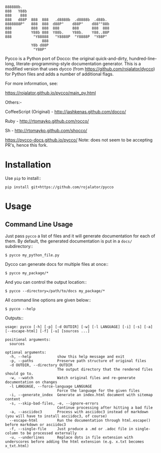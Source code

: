 ```
888888b.
888   Y88b
888    888
888   d88P  888  888   .d8888b  .d8888b  .d88b.
8888888P"   888  888  d88P"    d88P"    d88""88b
888         888  888  888      888      888  888
888         Y88b 888  Y88b.    Y88b.    Y88..88P
888          "Y88888   "Y8888P  "Y8888P  "Y88P"
                 888
            Y8b d88P
             "Y88P"
```

Pycco is a Python port of Docco: the original quick-and-dirty, hundred-line-
long, literate-programming-style documentation generator. 
This is a modified version that uses dycco 
(from https://github.com/rojalator/dycco) for Python files and adds a number
of additional flags.

For more information, see:

https://rojalator.github.io/pycco/main_py.html

Others:-

CoffeeScript (Original) - http://jashkenas.github.com/docco/

Ruby - http://rtomayko.github.com/rocco/

Sh - http://rtomayko.github.com/shocco/

https://pycco-docs.github.io/pycco/
Note: does not seem to be accepting PR's, hence this fork.


Installation
============

Use `pip` to install::

    pip install git+https://github.com/rojalator/pycco


Usage
=====

Command Line Usage
------------------

Just pass ``pycco`` a list of files and it will generate documentation for each
of them. By default, the generated documentation is put in a ``docs/``
subdirectory::

    $ pycco my_python_file.py

Dycco can generate docs for multiple files at once::

    $ pycco my_package/*

And you can control the output location::

    $ pycco --directory=/path/to/docs my_package/*

All command line options are given below::

    $ pycco --help

Outputs::


    usage: pycco [-h] [-p] [-d OUTDIR] [-w] [-l LANGUAGE] [-i] [-s] [-a] [--escape-html] [-f] [-u] [sources ...]
    
    positional arguments:
      sources
    
    optional arguments:
      -h, --help            show this help message and exit
      -p, --paths           Preserve path structure of original files
      -d OUTDIR, --directory OUTDIR
                            The output directory that the rendered files should go to.
      -w, --watch           Watch original files and re-generate documentation on changes
      -l LANGUAGE, --force-language LANGUAGE
                            Force the language for the given files
      -i, --generate_index  Generate an index.html document with sitemap content
      -s, --skip-bad-files, -e, --ignore-errors
                            Continue processing after hitting a bad file
      -a, --asciidoc3       Process with asciidoc3 instead of markdown (you will have to install asciidoc3, of course)
      --escape-html         Run the documentation through html.escape() before markdown or asciidoc3
      -f, --single-file     Just produce a .md or .adoc file in single-column to be processed externally
      -u, --underlines      Replace dots in file extension with underscores before adding the html extension (e.g. x.txt becomes x_txt.html)
